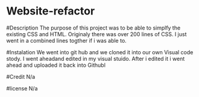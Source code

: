 # Website-refactor

#Description
The purpose of this project was to be able to simplfy the existing CSS and HTML. Originaly there was over 200 lines of CSS. I just went in a combined lines togther if i was able to. 

#Instalation
We went into git hub and we cloned it into our own Visual code stody. I went aheadand edited in my visual stuido. After i edited it i went ahead and uploaded it back into Githubl 

#Credit 
N/a

#license
N/a